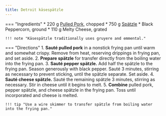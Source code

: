 ```yaml
---
title: Detroit käsespätzle
---
```


=== "Ingredients"
    * 220 g [Pulled Pork](../../references/techniques/pulled-pork.md), chopped
    * 750 g [Spätzle](../pasta/spaetzle.md)
    * Black Peppercorn, ground
    * 110 g Melty Cheese, grated

    !!! note "Käsespätzle traditionally uses gruyere and emmental."

=== "Directions"
    1. **Sauté pulled pork** in a nonstick frying pan until warm and somewhat crispy. Remove from heat, reserving drippings in frying pan, and set aside.
    2. **Prepare spätzle** for transfer directly from the boiling water into the frying pan.
    3. **Sauté pepper spätzle.** Add half the spätzle to the frying pan. Season generously with black pepper. Sauté 3 minutes, stirring as necessary to prevent sticking, until the spätzle separate. Set aside.
    4. **Sauté cheese spätzle.** Sauté the remaining spätzle 3 minutes, stirring as necessary. Stir in cheese until it begins to melt.
    5. **Combine** pulled pork, pepper spätzle, and cheese spätzle in the frying pan. Toss until incorporated and cheese is melted.

    !!! tip "Use a wire skimmer to transfer spätzle from boiling water into the frying pan."
